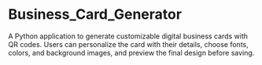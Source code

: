 # Business_Card_Generator
A Python application to generate customizable digital business cards with QR codes. Users can personalize the card with their details, choose fonts, colors, and background images, and preview the final design before saving.

